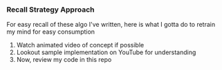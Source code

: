### Recall Strategy Approach
For easy recall of these algo I've written, here is what I gotta do to retrain my mind for easy consumption

1. Watch animated video of concept if possible
2. Lookout sample implementation on YouTube for understanding
3. Now, review my code in this repo